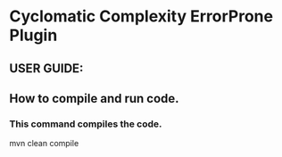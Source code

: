 # Cyclomatic Complexity ErrorProne Plugin

## USER GUIDE:
## How to compile and run code. 

### This command compiles the code.
mvn clean compile

